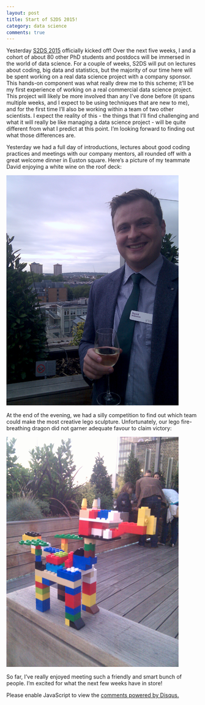 ```yaml
---
layout: post
title: Start of S2DS 2015!
category: data science
comments: true
---
```


Yesterday [S2DS 2015](http://www.s2ds.org/) officially kicked off!  Over the next five weeks, I and a cohort of about 80 other PhD students and postdocs will be immersed in the world of data science. For a couple of weeks, S2DS will put on lectures about coding, big data and statistics, but the majority of our time here will be spent working on a real data science project with a company sponsor. This hands-on component was what really drew me to this scheme; it’ll be my first experience of working on a real commercial data science project. This project will likely be more involved than any I’ve done before (it spans multiple weeks, and I expect to be using techniques that are new to me), and for the first time I’ll also be working within a team of two other scientists. I expect the reality of this - the things that I’ll find challenging and what it will really be like managing a data science project - will be quite different from what I predict at this point. I’m looking forward to finding out what those differences are. 

Yesterday we had a full day of introductions, lectures about good coding practices and meetings with our company mentors, all rounded off with a great welcome dinner in Euston square. Here’s a picture of my teammate David enjoying a white wine on the roof deck:

<img src="https://raw.githubusercontent.com/linbug/linbug.github.io/master/_downloads/David.jpg" title="Sunroof!" style="height: 600px;margin: 0 auto;"/>

At the end of the evening, we had a silly competition to find out which team could make the most creative lego sculpture. Unfortunately, our lego fire-breathing dragon did not garner adequate favour to claim victory:

<img src="https://raw.githubusercontent.com/linbug/linbug.github.io/master/_downloads/dragon.jpg" title= "legodragon" style="height: 600px;margin: 0 auto;"/>

So far, I’ve really enjoyed meeting such a friendly and smart bunch of people. I’m excited for what the next few weeks have in store! 

<div id="disqus_thread"></div>
<script type="text/javascript">
    /* * * CONFIGURATION VARIABLES * * */
    var disqus_shortname = 'linbug';
    
    /* * * DON'T EDIT BELOW THIS LINE * * */
    (function() {
        var dsq = document.createElement('script'); dsq.type = 'text/javascript'; dsq.async = true;
        dsq.src = '//' + disqus_shortname + '.disqus.com/embed.js';
        (document.getElementsByTagName('head')[0] || document.getElementsByTagName('body')[0]).appendChild(dsq);
    })();
</script>
<noscript>Please enable JavaScript to view the <a href="https://disqus.com/?ref_noscript" rel="nofollow">comments powered by Disqus.</a></noscript>
